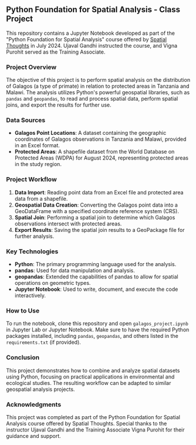 ## Python Foundation for Spatial Analysis - Class Project

This repository contains a Jupyter Notebook developed as part of the "Python Foundation for Spatial Analysis" course offered by [Spatial Thoughts](https://spatialthoughts.com) in July 2024. Ujaval Gandhi instructed the course, and Vigna Purohit served as the Training Associate.

### Project Overview

The objective of this project is to perform spatial analysis on the distribution of Galagos (a type of primate) in relation to protected areas in Tanzania and Malawi. The analysis utilizes Python's powerful geospatial libraries, such as `pandas` and `geopandas`, to read and process spatial data, perform spatial joins, and export the results for further use.

### Data Sources

- **Galagos Point Locations**: A dataset containing the geographic coordinates of Galagos observations in Tanzania and Malawi, provided in an Excel format.
- **Protected Areas**: A shapefile dataset from the World Database on Protected Areas (WDPA) for August 2024, representing protected areas in the study region.

### Project Workflow

1. **Data Import**: Reading point data from an Excel file and protected area data from a shapefile.
2. **Geospatial Data Creation**: Converting the Galagos point data into a GeoDataFrame with a specified coordinate reference system (CRS).
3. **Spatial Join**: Performing a spatial join to determine which Galagos observations intersect with protected areas.
4. **Export Results**: Saving the spatial join results to a GeoPackage file for further analysis.

### Key Technologies

- **Python**: The primary programming language used for the analysis.
- **pandas**: Used for data manipulation and analysis.
- **geopandas**: Extended the capabilities of pandas to allow for spatial operations on geometric types.
- **Jupyter Notebook**: Used to write, document, and execute the code interactively.

### How to Use

To run the notebook, clone this repository and open `galagos_project.ipynb` in Jupyter Lab or Jupyter Notebook. Make sure to have the required Python packages installed, including `pandas`, `geopandas`, and others listed in the `requirements.txt` (if provided).

### Conclusion

This project demonstrates how to combine and analyze spatial datasets using Python, focusing on practical applications in environmental and ecological studies. The resulting workflow can be adapted to similar geospatial analysis projects.

### Acknowledgments

This project was completed as part of the Python Foundation for Spatial Analysis course offered by Spatial Thoughts. Special thanks to the instructor Ujaval Gandhi and the Training Associate Vigna Purohit for their guidance and support.

